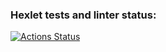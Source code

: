 ### Hexlet tests and linter status:
[![Actions Status](https://github.com/Olya-S174/qa-engineer-project-84/workflows/hexlet-check/badge.svg)](https://github.com/Olya-S174/qa-engineer-project-84/actions)